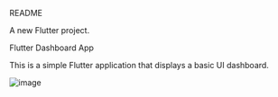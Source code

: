README

A new Flutter project.


Flutter Dashboard App

This is a simple Flutter application that displays a basic UI dashboard.

![image](https://user-images.githubusercontent.com/76005226/234379894-73d74169-f2db-4e79-9bde-c877f4bd32f4.png)

